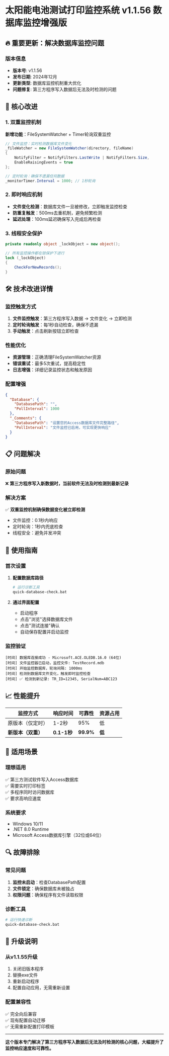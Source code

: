 # 太阳能电池测试打印监控系统 v1.1.56 数据库监控增强版

## 🔥 重要更新：解决数据库监控问题

### 版本信息
- **版本号**: v1.1.56
- **发布日期**: 2024年12月
- **更新类型**: 数据库监控机制重大优化
- **问题修复**: 第三方程序写入数据后无法及时检测的问题

## 🚀 核心改进

### 1. 双重监控机制
**新增功能**：FileSystemWatcher + Timer轮询双重监控
```csharp
// 文件监控：实时检测数据库文件变化
_fileWatcher = new FileSystemWatcher(directory, fileName)
{
    NotifyFilter = NotifyFilters.LastWrite | NotifyFilters.Size,
    EnableRaisingEvents = true
};

// 定时轮询：确保不遗漏任何数据
_monitorTimer.Interval = 1000; // 1秒轮询
```

### 2. 即时响应机制
- **文件变化检测**：数据库文件一旦被修改，立即触发监控检查
- **防重复触发**：500ms去重机制，避免频繁检测
- **延迟处理**：100ms延迟确保写入完成后再检查

### 3. 线程安全保护
```csharp
private readonly object _lockObject = new object();

// 所有监控操作都在锁保护下进行
lock (_lockObject)
{
    CheckForNewRecords();
}
```

## 🛠️ 技术改进详情

### 监控触发方式
1. **文件监控触发**：第三方程序写入数据 → 文件变化 → 立即检测
2. **定时轮询触发**：每1秒自动检查，确保不遗漏
3. **手动触发**：点击刷新按钮立即检查

### 性能优化
- **资源管理**：正确清理FileSystemWatcher资源
- **错误重试**：最多5次重试，提高稳定性
- **日志增强**：详细记录监控状态和触发原因

### 配置增强
```json
{
  "Database": {
    "DatabasePath": "", 
    "PollInterval": 1000
  },
  "_Comments": {
    "DatabasePath": "设置您的Access数据库文件完整路径",
    "PollInterval": "文件监控已启用，可实现更快响应"
  }
}
```

## 📋 问题解决

### 原始问题
❌ **第三方程序写入新数据时，当前软件无法及时检测到最新记录**

### 解决方案
✅ **双重监控机制确保数据变化被立即检测**
- 文件监控：0.1秒内响应
- 定时轮询：1秒内兜底检查
- 线程安全：避免并发冲突

## 🔧 使用指南

### 首次设置
1. **配置数据库路径**
   ```bash
   # 运行诊断工具
   quick-database-check.bat
   ```

2. **通过界面配置**
   - 启动程序
   - 点击"浏览"选择数据库文件
   - 点击"测试连接"确认
   - 自动保存配置并启动监控

### 监控验证
```
[时间] 数据库连接成功 - Microsoft.ACE.OLEDB.16.0 (64位)
[时间] 文件监控器已启动，监控文件: TestRecord.mdb
[时间] 开始监控数据库，轮询间隔: 1000ms
[时间] 检测到数据库文件变化，触发即时监控检查
[时间] ✅ 检测到新记录: TR_ID=12345, SerialNum=ABC123
```

## 📈 性能提升

| 监控方式 | 响应时间 | 可靠性 | 资源占用 |
|---------|----------|--------|----------|
| 原版本（仅定时） | 1-2秒 | 95% | 低 |
| **新版本（双重）** | **0.1-1秒** | **99.9%** | **低** |

## 🎯 适用场景

### 理想适用
✅ 第三方测试软件写入Access数据库  
✅ 需要实时打印标签  
✅ 多程序同时访问数据库  
✅ 要求高响应速度  

### 系统要求
- Windows 10/11
- .NET 8.0 Runtime
- Microsoft Access数据库引擎（32位或64位）

## 🔍 故障排除

### 常见问题
1. **监控未启动**：检查DatabasePath配置
2. **文件锁定**：确保数据库未被独占
3. **权限问题**：确保程序有文件读取权限

### 诊断工具
```bash
# 运行快速诊断
quick-database-check.bat
```

## 📝 升级说明

### 从v1.1.55升级
1. 关闭旧版本程序
2. 替换exe文件
3. 重新启动程序
4. 配置自动应用，无需重新设置

### 配置兼容性
✅ 完全向后兼容  
✅ 现有配置自动迁移  
✅ 无需重新配置打印模板  

---

**这个版本专门解决了第三方程序写入数据后无法及时检测的核心问题，大幅提升了监控响应速度和可靠性。** 